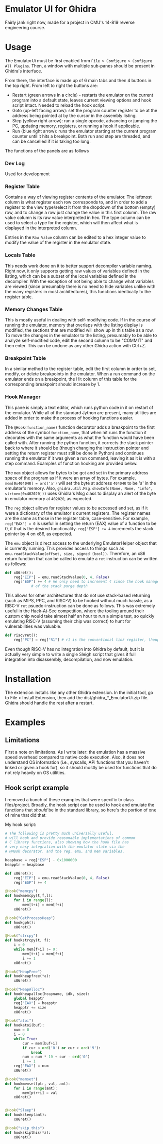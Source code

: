 # Emulator UI for Ghidra

Fairly jank right now, made for a project in CMU's 14-819 reverse engineering course.

# Usage

The EmulatorUi must be first enabled from `File > Configure > Configure All Plugins`.  Then, a window with multiple
sub-panes should be present in Ghidra's interface.

From there, the interface is made up of 6 main tabs and then 4 buttons in the top right.  From left to right the buttons
are:

- Restart (green arrows in a circle) - restarts the emulator on the current program into a default state, leaves current
viewing options and hook script intact.  Needed to reload the hook script.
- Goto (up-left facing arrow): set the program counter register to be at the address being pointed at by the cursor in the assembly listing.
- Step (yellow right arrow): run a single opcode, advancing or jumping the PC, updating memory, registers, or running a hook
if applicable.
- Run (blue right arrow): runs the emulator starting at the current program counter until it hits a breakpoint.  Both run and step are
threaded, and can be cancelled if it is taking too long.

The functions of the panels are as follows

### Dev Log

Used for development

### Register Table

Contains a way of viewing register contents of the emulator.  The leftmost column is what register each row corresponds
to, and in order to add a register to the view type/select it from the dropdown of the bottom (empty) row, and to change
a row just change the value in this first column.  The raw value column is its raw value interpreted in hex.  The type
column can be used to select a type for the register, which will then affect what is displayed in the interpreted column.

Entries in the `Raw Value` column can be edited to a hex integer value to modify the value of the register in the
emulator state.

### Locals Table

This needs work done on it to better support decompiler variable naming.  Right now, it only supports getting
raw values of variables defined in the listing, which can be a subset of the local variables defined
in the decompiler.  With the exception of not being able to change what variables are viewed (since presumably
there is no need to hide variables unlike with the many registers in most architectures), this functions
identically to the register table.

### Memory Changes Table

This is mostly useful in dealing with self-modifying code.  If in the course of running the emulator, memory that
overlaps with the listing display is modified, the sections that are modified will show up in this table as a row.
To move the changes in the emulator to the listing, presumably to be able to analyze self-modified code, edit
the second column to be "COMMIT" and then enter.  This can be undone as any other Ghidra action with Ctrl+Z.

### Breakpoint Table

In a similar method to the register table, edit the first column in order to set, modify, or delete
breakpoints in the emulator.  When a run command on the emulator ends on a breakpoint, the Hit column
of this table for the corresponding breakpoint should increase by 1.

### Hook Manager

This pane is simply a text editor, which runs python code in it on restart of the emulator.  While all of the
standard Jython are present, many utilities are added in order to make the process of hooking functions easier.

The `@Hook(function_name)` function decorator adds a breakpoint to the first address of the symbol `function_name`,
that when hit runs the function it decorates with the same arguments as what the function would have been called with.
After running the python function, it corrects the stack pointer back to where it should be (though changing the
instruction pointer and setting the return register must still be done in Python) and continues running the
emulator if it was given a run command, leaving it as it is with a step command.  Examples of function
hooking are provided below.

The `mem` object allows for bytes to be got and set in the primary address space of the program as if it were
an array of bytes.  For example,
`mem[0x404040] = ord('a')` will set the byte at address `404040` to be 'a' in the emulator's memory.  Also,
`ghidra.util.Msg.showInfo(None, None, "info", str(mem[0x402020]))` uses Ghidra's Msg class to display an alert
of the byte in emulator memory at `402020`, as expected.

The `reg` object allows for register values to be accessed and set, as if it were a dictionary of the emulator's
current registers.  The register names are the same as those in the register table, case-sensitive.  For example,
`reg["EAX"] = 0` is useful in setting the return (EAX) value of a function to be 0, if that is the desired
functionality.  `reg["ESP"] += 4` increments the stack pointer by 4 on x86, as expected.

The `emu` object is direct access to the underlying EmulatorHelper object that is currently running.  This
provides access to things such as `emu.readStackValue(offset, size, signed (bool))`.  Therefore, an x86 return
function that can be called to emulate a `ret` instruction can be written as follows:

```python
def x86ret():
	reg["EIP"] = emu.readStackValue(0, 4, False)
	reg["ESP"] += 4 # We only need to increment 4 since the hook manager handles the rest
			# of the stack purge depth
```

This allows for other architectures that do not use stack-based returning (such as MIPS, PPC, and RISC-V)
to be hooked without much hassle, as a RISC-V `ret` psuedo-instruction can be done as follows.  This was
extremely useful in the Hack-At-Sec competition, where the tooling around their custom chip would take
almost half an hour to run a simple test, so quickly emulating RISC-V (assuming their chip was correct)
to hunt for vulnerabilities was valuable.

```python
def riscvret():
	reg["PC"] = reg["R1"] # r1 is the conventional link register, though nothing enforces this
```

Even though RISC-V has no integration into Ghidra by default, but it is actually very simple to
write a single Sleigh script that gives it full integration into disassembly, decompilation, and now emulation.

# Installation

The extension installs like any other Ghidra extension.  In the initial tool, go to File > Install Extension,
then add the dist/ghidra_*_EmulatorUi.zip file.  Ghidra should handle the rest after a restart.

# Examples

## Limitations

First a note on limitations.  As I write later: the emulation has a massive speed overhead compared to native
code execution.  Also, it does not understand OS information (i.e., syscalls, API functions that you haven't
linked or given a hook for), so it should mostly be used for functions that do not rely heavily on OS
utilities.


## Hook script example

I removed a bunch of these examples that were specific to class files/project.  Broadly, the hook script can be used to hook and emulate the functions that _should_ be in the standard library, so here's the portion of one of mine that did that:

My hook script:

```python
# The following is pretty much universally useful,
# will hook and provide reasonable implementations of common
# C library functions, also showing how the hook file has
# very easy integration with the emulator state via the 
# @Hook decorator, and the reg, emu, and mem variables.

heapbase = reg["ESP"] - 0x1000000
heapptr = heapbase

def x86ret():
	reg["EIP"] = emu.readStackValue(0, 4, False)
	reg["ESP"] += 4

@Hook("memcpy")
def hookmemcpy(t,f,l):
	for i in range(l):
		mem[t+i] = mem[f+i]
	x86ret()

@Hook("GetProcessHeap")
def hookgph():
	x86ret()

@Hook("strcpy")
def hookstrcpy(t, f):
	i = 0
	while mem[f+i] != 0:
		mem[t+i] = mem[f+i]
		i += 1
	x86ret()

@Hook("HeapFree")
def hookheapfree(*a):
	x86ret()

@Hook("HeapAlloc")
def hookheapalloc(heapname, idk, size):
	global heapptr
	reg["EAX"] = heapptr
	heapptr += size
	x86ret()

@Hook("atoi")
def hookatoi(buf):
	num = 0
	i = 0
	while True:
		cur = mem[buf+i]
		if cur < ord('0') or cur > ord('9'):
			break
		num = num * 10 + cur - ord('0')
		i += 1
	reg["EAX"] = num
	x86ret()

@Hook("memset")
def hookmemset(ptr, val, amt):
	for i in range(amt):
		mem[ptr+i] = val
	x86ret()


@Hook("Sleep")
def hooksleep(amt):
	x86ret()

@Hook("skip_this")
def hookskipthis(*a):
	x86ret()
```



